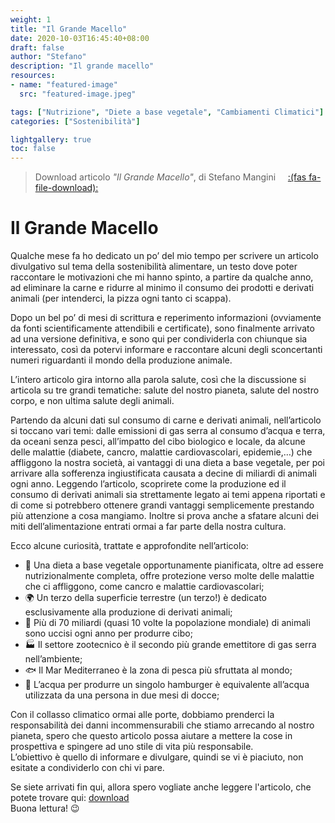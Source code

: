 ```yaml
---
weight: 1
title: "Il Grande Macello"
date: 2020-10-03T16:45:40+08:00
draft: false
author: "Stefano"
description: "Il grande macello"
resources:
- name: "featured-image"
  src: "featured-image.jpeg"

tags: ["Nutrizione", "Diete a base vegetale", "Cambiamenti Climatici"]
categories: ["Sostenibilità"]

lightgallery: true
toc: false
---
```


> Download articolo _"Il Grande Macello"_, di Stefano Mangini &nbsp; &nbsp;  [:(fas fa-file-download):](/documents/ilgrandemacello.pdf)

# Il Grande Macello

Qualche mese fa ho dedicato un po’ del mio tempo per scrivere un articolo divulgativo sul tema della sostenibilità alimentare, un testo dove poter raccontare le motivazioni che mi hanno spinto, a partire da qualche anno, ad eliminare la carne e ridurre al minimo il consumo dei prodotti e derivati animali (per intenderci, la pizza ogni tanto ci scappa).  

Dopo un bel po’ di mesi di scrittura e reperimento informazioni (ovviamente da fonti scientificamente attendibili e certificate), sono finalmente arrivato ad una versione definitiva, e sono qui per condividerla con chiunque sia interessato, così da potervi informare e raccontare alcuni degli sconcertanti numeri riguardanti il mondo della produzione animale.  

L’intero articolo gira intorno alla parola salute, così che la discussione si articola su tre grandi tematiche: salute del nostro pianeta, salute del nostro corpo, e non ultima salute degli animali.  

Partendo da alcuni dati sul consumo di carne e derivati animali, nell’articolo si toccano vari temi: dalle emissioni di gas serra al consumo d’acqua e terra, da oceani senza pesci, all’impatto del cibo biologico e locale, da alcune delle malattie (diabete, cancro, malattie cardiovascolari, epidemie,…) che affliggono la nostra società, ai vantaggi di una dieta a base vegetale, per poi arrivare alla sofferenza ingiustificata causata a decine di miliardi di animali ogni anno.
Leggendo l’articolo, scoprirete come la produzione ed il consumo di derivati animali sia strettamente legato ai temi appena riportati e di come si potrebbero ottenere grandi vantaggi semplicemente prestando più attenzione a cosa mangiamo. Inoltre si prova anche a sfatare alcuni dei miti dell’alimentazione entrati ormai a far parte della nostra cultura.   

Ecco alcune curiosità, trattate e approfondite nell’articolo:  

- 🌱   Una dieta a base vegetale opportunamente pianificata, oltre ad essere nutrizionalmente completa, offre protezione verso molte delle malattie che ci affliggono, come cancro e malattie cardiovascolari;  
- 🌍   Un terzo della superficie terrestre (un terzo!) è dedicato esclusivamente alla produzione di derivati animali;   
- 🐄   Più di 70 miliardi (quasi 10 volte la popolazione mondiale) di animali sono uccisi ogni anno per produrre cibo;    
- 🏭   Il settore zootecnico è il secondo più grande emettitore di gas serra nell’ambiente;  
- 🐟   Il Mar Mediterraneo è la zona di pesca più sfruttata al mondo;  
- 🍔   L’acqua per produrre un singolo hamburger è equivalente all’acqua utilizzata da una persona in due mesi di docce;  

Con il collasso climatico ormai alle porte, dobbiamo prenderci la responsabilità dei danni incommensurabili che stiamo arrecando al nostro pianeta, spero che questo articolo possa aiutare a mettere la cose in prospettiva e spingere ad uno stile di vita più responsabile.  
L’obiettivo è quello di informare e divulgare, quindi se vi è piaciuto, non esitate a condividerlo con chi vi pare.  

Se siete arrivati fin qui, allora spero vogliate anche leggere l'articolo, che potete trovare qui: [download](/documents/ilgrandemacello.pdf)  
Buona lettura! :wink:
